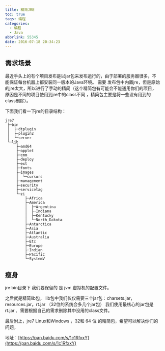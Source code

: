 ```yaml
---
title: 精简JRE
toc: true
tags: 编程
categories:
  - 编程
  - Java
abbrlink: 55345
date: 2016-07-18 20:34:23
---
```

## 需求场景

最近手头上的有个项目发布是以jar包来发布运行的，由于部署的服务器很多，不能保证每台机器上都安装同一版本的Java环境。 需要 发布包中内置jre，但是原始的jre太大，所以进行了手动的精简（这个精简包有可能会不能通用你们的项目，原因是不同的项目使用到jre中的class不同 ，精简包主要是将一些没有用到的class删除）。

下面我们看一下jre的目录结构：
```
jre7
 ├─bin
 │  ├─dtplugin
 │  ├─plugin2
 │  └─server
 └─lib
     ├─amd64
     ├─applet
     ├─cmm
     ├─deploy
     ├─ext
     ├─fonts
     ├─images
     │  └─cursors
     ├─management
     ├─security
     ├─servicetag
     └─zi
         ├─Africa
         ├─America
         │  ├─Argentina
         │  ├─Indiana
         │  ├─Kentucky
         │  └─North_Dakota
         ├─Antarctica
         ├─Asia
         ├─Atlantic
         ├─Australia
         ├─Etc
         ├─Europe
         ├─Indian
         ├─Pacific
         └─SystemV
```

## 瘦身
jre bin目录下 我们要保留的 是 jvm 虚拟机的配置文件。

之后就是精简lib包， lib包中我们仅仅需要三个jar包：charsets.jar，resources.jar，rt.jar （32位的系统会多几个jar包）
我们使用最核心的jar包是 rt.jar ，需要根据自己的需求删除其中没用的class文件。

最后附上，jre7 Linux和Windows ，32和 64 位 的精简包，希望可以解决你们的问题。

地址：[https://pan.baidu.com/s/1c1RfxxY](https://pan.baidu.com/s/1c1RfxxY)

